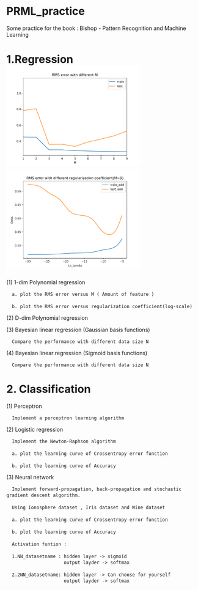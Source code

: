 # PRML_practice
Some practice for the book : Bishop - Pattern Recognition and Machine Learning
# 1.Regression<img src="https://github.com/kim0908/PRML_practice/blob/main/Regression/pic/1-1.png" width="350"><img src="Regression/pic/1-2.png" width="350"><br/>
  (1) 1-dim Polynomial regression
  
      a. plot the RMS error versus M ( Amount of feature )
      
      b. plot the RMS error versus regularization coefficient(log-scale)
      
  (2) D-dim Polynomial regression
  
  (3) Bayesian linear regression (Gaussian basis functions)
      
      Compare the performance with different data size N
      
  (4) Bayesian linear regression (Sigmoid basis functions)
      
      Compare the performance with different data size N
      
# 2. Classification
  (1) Perceptron
      
      Implement a perceptron learning algorithm
      
  (2) Logistic regression
      
      Implement the Newton-Raphson algorithm
      
      a. plot the learning curve of Crossentropy error function
      
      b. plot the learning curve of Accuracy
      
  (3) Neural network
      
      Implement forward-propagation, back-propagation and stochastic gradient descent algorithm.
      
      Using Ionosphere dataset , Iris dataset and Wine dataset
      
      a. plot the learning curve of Crossentropy error function
      
      b. plot the learning curve of Accuracy
      
      Activation funtion :
      
      1.NN_datasetname : hidden layer -> sigmoid
                         output layder -> softmax
                         
      2.2NN_datasetname: hidden layer -> Can choose for yourself
                         output layder -> softmax
